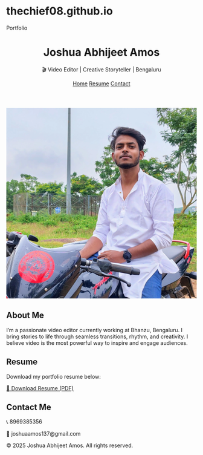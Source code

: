 # thechief08.github.io
Portfolio 
<!DOCTYPE html>
<html lang="en">
<head>
  <meta charset="UTF-8" />
  <meta name="viewport" content="width=device-width, initial-scale=1.0" />
  <link rel="stylesheet" href="style.css" />
</head>
<body>
  <header>
    <h1>Joshua Abhijeet Amos</h1>
    <p>🎬 Video Editor | Creative Storyteller | Bengaluru</p>
    <nav>
      <a href="#about">Home</a>
      <a href="#resume">Resume</a>
      <a href="#contact">Contact</a>
    </nav>
  </header>

  <section id="about">
    <img src="IMG_20250120_211942_163.webp" alt="Joshua's Profile Photo" class="profile" />
    <div>
      <h2>About Me</h2>
      <p>
        I’m a passionate video editor currently working at Bhanzu, Bengaluru.
        I bring stories to life through seamless transitions, rhythm, and creativity.
        I believe video is the most powerful way to inspire and engage audiences.
      </p>
    </div>
  </section>

  <section id="resume">
    <h2>Resume</h2>
    <p>Download my portfolio resume below:</p>
    <a href="joshua_portfolio_resume.pdf" download class="button">📄 Download Resume (PDF)</a>
  </section>

  <section id="contact">
    <h2>Contact Me</h2>
    <p>📞 8969385356</p>
    <p>📧 joshuaamos137@gmail.com</p>
  </section>

  <footer>
    <p>&copy; 2025 Joshua Abhijeet Amos. All rights reserved.</p>
  </footer>
</body>
</html>
